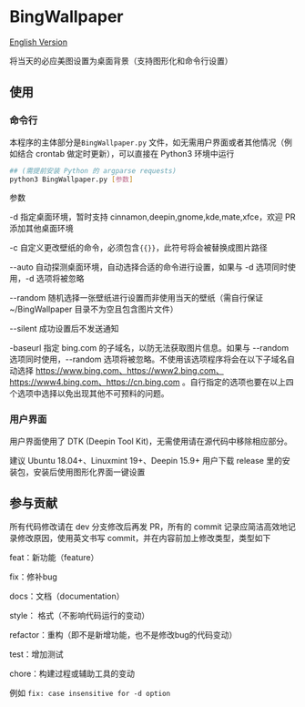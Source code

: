 # BingWallpaper

[English Version](/README-en.md)

将当天的必应美图设置为桌面背景（支持图形化和命令行设置）

## 使用

### 命令行

本程序的主体部分是```BingWallpaper.py``` 文件，如无需用户界面或者其他情况（例如结合 crontab 做定时更新），可以直接在 Python3 环境中运行

```bash
## (需提前安装 Python 的 argparse requests)
python3 BingWallpaper.py [参数]
```

参数

-d 指定桌面环境，暂时支持 cinnamon,deepin,gnome,kde,mate,xfce，欢迎 PR 添加其他桌面环境

-c 自定义更改壁纸的命令，必须包含```{{}}```，此符号将会被替换成图片路径

--auto 自动探测桌面环境，自动选择合适的命令进行设置，如果与 -d 选项同时使用，-d 选项将被忽略

--random 随机选择一张壁纸进行设置而非使用当天的壁纸（需自行保证 ~/BingWallpaper 目录不为空且包含图片文件）

--silent 成功设置后不发送通知

-baseurl 指定 bing.com 的子域名，以防无法获取图片信息。如果与 --random 选项同时使用，--random 选项将被忽略。不使用该选项程序将会在以下子域名自动选择 https://www.bing.com、https://www2.bing.com、https://www4.bing.com、https://cn.bing.com 。自行指定的选项也要在以上四个选项中选择以免出现其他不可预料的问题。


### 用户界面

用户界面使用了 DTK (Deepin Tool Kit)，无需使用请在源代码中移除相应部分。

建议 Ubuntu 18.04+、Linuxmint 19+、Deepin 15.9+ 用户下载 release 里的安装包，安装后使用图形化界面一键设置

## 参与贡献

所有代码修改请在 dev 分支修改后再发 PR，所有的 commit 记录应简洁高效地记录修改原因，使用英文书写 commit，并在内容前加上修改类型，类型如下

feat：新功能（feature）

fix：修补bug

docs：文档（documentation）

style： 格式（不影响代码运行的变动）

refactor：重构（即不是新增功能，也不是修改bug的代码变动）

test：增加测试

chore：构建过程或辅助工具的变动

例如 ```fix: case insensitive for -d option```
